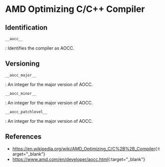 # AMD Optimizing C/C++ Compiler

<!-- Based on Clang and DragonEgg/Flang -->

## Identification

`__aocc__`

: Identifies the compiler as AOCC.

## Versioning

`__aocc_major__`

: An integer for the major version of AOCC.

`__aocc_minor__`

: An integer for the major version of AOCC.

`__aocc_patchlevel__`

: An integer for the major version of AOCC.

## References

- <https://en.wikipedia.org/wiki/AMD_Optimizing_C/C%2B%2B_Compiler>{:target="_blank"}
- <https://www.amd.com/en/developer/aocc.html>{:target="_blank"}
